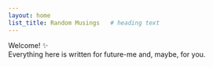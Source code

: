```yaml
---
layout: home
list_title: Random Musings   # heading text
---
```


Welcome! ✨  
Everything here is written for future-me and, maybe, for you. 